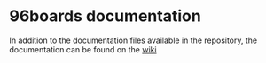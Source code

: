# 96boards documentation

In addition to the documentation files available in the repository,
the documentation can be found on the [wiki](https://github.com/96boards/documentation/wiki)
